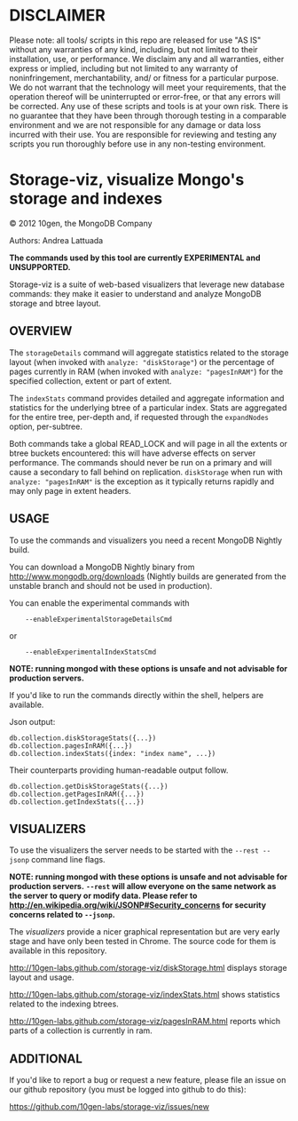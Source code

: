 DISCLAIMER
==========
Please note: all tools/ scripts in this repo are released for use "AS IS" without any warranties of any kind, including, but not limited to their installation, use, or performance. We disclaim any and all warranties, either express or implied, including but not limited to any warranty of noninfringement, merchantability, and/ or fitness for a particular purpose. We do not warrant that the technology will meet your requirements, that the operation thereof will be uninterrupted or error-free, or that any errors will be corrected.
Any use of these scripts and tools is at your own risk. There is no guarantee that they have been through thorough testing in a comparable environment and we are not responsible for any damage or data loss incurred with their use.
You are responsible for reviewing and testing any scripts you run thoroughly before use in any non-testing environment.

Storage-viz, visualize Mongo's storage and indexes
==================================================

© 2012 10gen, the MongoDB Company

Authors: Andrea Lattuada

**The commands used by this tool are currently EXPERIMENTAL and UNSUPPORTED.**

Storage-viz is a suite of web-based visualizers that leverage new database commands:
they make it easier to understand and analyze MongoDB storage and btree layout.

OVERVIEW
--------

The `storageDetails` command will aggregate statistics related to the
storage layout (when invoked with `analyze: "diskStorage"`) or the percentage
of pages currently in RAM (when invoked with `analyze: "pagesInRAM"`) for the
specified collection, extent or part of extent.

The `indexStats` command provides detailed and aggregate information and
statistics for the underlying btree of a particular index.
Stats are aggregated for the entire tree, per-depth and, if requested through
the `expandNodes` option, per-subtree.

Both commands take a global READ_LOCK and will page in all the extents or btree
buckets encountered: this will have adverse effects on server performance.
The commands should never be run on a primary and will cause a secondary to
fall behind on replication. `diskStorage` when run with
`analyze: "pagesInRAM"` is the exception as it typically returns rapidly and
may only page in extent headers.

USAGE
-----

To use the commands and visualizers you need a recent MongoDB Nightly build.

You can download a MongoDB Nightly binary from http://www.mongodb.org/downloads
(Nightly builds are generated from the unstable branch and should not be
used in production).

You can enable the experimental commands with

        --enableExperimentalStorageDetailsCmd
or

        --enableExperimentalIndexStatsCmd

**NOTE: running mongod with these options is unsafe and not advisable for
production servers.**

If you'd like to run the commands directly within the shell, helpers are
available.

Json output:

    db.collection.diskStorageStats({...})
    db.collection.pagesInRAM({...})
    db.collection.indexStats({index: "index name", ...})

Their counterparts providing human-readable output follow.

    db.collection.getDiskStorageStats({...})
    db.collection.getPagesInRAM({...})
    db.collection.getIndexStats({...})

VISUALIZERS
-----------

To use the visualizers the server needs to be started with the `--rest --jsonp` command
line flags.

**NOTE: running mongod with these options is unsafe and not advisable for
production servers.**
**`--rest` will allow everyone on the same network as the server to query or
modify data. Please refer to http://en.wikipedia.org/wiki/JSONP#Security_concerns
for security concerns related to `--jsonp`.**

The *visualizers* provide a nicer graphical representation but are very early stage
and have only been tested in Chrome.
The source code for them is available in this repository.

http://10gen-labs.github.com/storage-viz/diskStorage.html displays storage layout
and usage.

http://10gen-labs.github.com/storage-viz/indexStats.html shows statistics related
to the indexing btrees.

http://10gen-labs.github.com/storage-viz/pagesInRAM.html reports which parts of a
collection is currently in ram.

ADDITIONAL
----------

If you'd like to report a bug or request a new feature,
please file an issue on our github repository
(you must be logged into github to do this):

https://github.com/10gen-labs/storage-viz/issues/new
